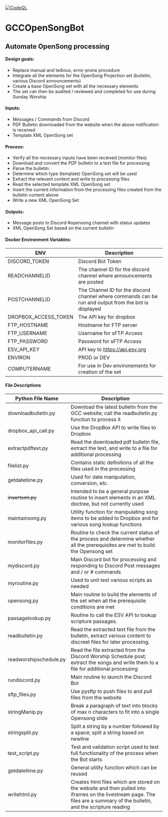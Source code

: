 [![CodeQL](https://github.com/GCCempt/GCC_OpenSong_bot/actions/workflows/codeql-analysis.yml/badge.svg?branch=main)](https://github.com/GCCempt/GCC_OpenSong_bot/actions/workflows/codeql-analysis.yml)
# GCCOpenSongBot
## Automate OpenSong processing

#### Design goals:
* Replace manual and tedious, error-prone procedure
*	Integrate all the elements for the OpenSong Projection set (bulletin, various Discord announcements)
*	Create a base OpenSong set with all the necessary elements
*	The set can then be audited / reviewed and completed for use during Sunday Worship

#### Inputs:
*	Messages / Commands from Discord
*	PDF Bulletin downloaded from the website when the above notification is received
*	Template XML OpenSong set

#### Process:
*	Verify all the necessary inputs have been received (monitor files)
*	Download and convert the PDF bulletin to a text file for processing
*	Parse the bulletin:
*	Determine which type (template) OpenSong set will be used
*	Extract the relevant content and write to processing files
*	Read the selected template XML OpenSong set
*	Insert the current information from the processing files created from the bulletin content above
*	Write a new XML OpenSong Set

#### Outputs:
*	Message posts to Discord #opensong channel with status updates
*	XML OpenSong Set based on the current bulletin

#### Docker Environment Variables:
| ENV                  | Description                                                                                           |
|----------------------|-------------------------------------------------------------------------------------------------------|
| DISCORD_TOKEN        | Discord Bot Token                                                                                     |
| READCHANNELID        | The channel ID for the discord channel where announcements are posted                                 |
| POSTCHANNELID        | The Channel ID for the discord channel where commands can be run and output from the bot is displayed |
| DROPBOX_ACCESS_TOKEN | The API key for dropbox                                                                               |
| FTP_HOSTNAME         | Hostname for FTP server                                                                               |
| FTP_USERNAME         | Username for sFTP Access                                                                              |
| FTP_PASSWORD         | Password for sFTP Access                                                                              |
| ESV_API_KEY          | API key to https://api.esv.org                                                                        |
| ENVIRON              | PROD or DEV                                                                                           |
| COMPUTERNAME         | For use in Dev environements for creation of the set

#### File Descriptions
| Python   File Name     | Description                                                                                                                                                                |
|------------------------|----------------------------------------------------------------------------------------------------------------------------------------------------------------------------|
| downloadbulletin.py    | Download the latest bulletin from the GCC website; call the readbulletin.py function to process it                                                                         |
| dropbox_api_call.py    | Use the DropBox API to write files to Dropbox                                                                                                                              |
| extractpdftext.py      | Read the downloaded pdf bulletin file, extract the text, and write to a file for additional processing                                                                     |
| filelist.py            | Contains static definitions of all the files used in the processing                                                                                                        |
| getdatetime.py         | Used for date manipulation, conversion, etc.                                                                                                                               |
| ~~insertxml.py~~           | Intended to be a general purpose routine to insert elements in an XML doctree, but not currently used                                                                      |
| maintainsong.py        | Utility function for manipulating  song items to be added to Dropbox and for various song lookup functions                                                                 |
| monitorfiles.py        | Routine to check the current status of the process and determine whether all the prerequisites are met to build the Opensong set                                           |
| mydiscord.py           | Main Discord bot for processing and responding to Discord Post messages and / or # commands                                                                                |
| myroutine.py           | Used to unit test various scripts as needed                                                                                                                                |
| opensong.py            | Main routine to build the elements of the set when all the prerequisite conditions are met                                                                                 |
| passagelookup.py       | Routine to call the ESV API to lookup scripture passages.                                                                                                                  |
| readbulletin.py        | Read the extracted text file from the bulletin, extract various content to discreet files for later processing.                                                            |
| readworshipschedule.py | Read the file extracted from the Discord Worship Schedule post; extract the songs and write them to a file for additional processing                                       |
| rundiscord.py          | Main routine to launch the Discord Bot                                                                                                                                     |
| sftp_files.py          | Use pysftp to push files to and pull files from the website                                                                                                                |
| stringManip.py         | Break a paragraph of text into blocks of max n characters to fit into a single Opensong slide                                                                              |
| stringsplit.py         | Split a string by a number followed by a space; split a string based on newline                                                                                            |
| test_script.py         | Test and validation script used to test full functionality of the process when the Bot starts                                                                              |
| getdatetime.py         | General utility function which can be reused                                                                                                                               |
| writehtml.py           | Creates html files which are stored on the website and then pulled into iframes on the livestream page. The files are a summary of the bulletin, and the scripture reading |

